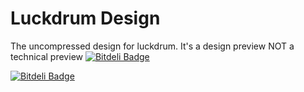# Luckdrum Design
The uncompressed design for luckdrum. It's a design preview NOT a technical preview
[![Bitdeli Badge](https://d2weczhvl823v0.cloudfront.net/xolf/luckdrum-design/trend.png)](https://bitdeli.com/free "Bitdeli Badge")


[![Bitdeli Badge](https://d2weczhvl823v0.cloudfront.net/xolf/luckdrum-design/trend.png)](https://bitdeli.com/free "Bitdeli Badge")

